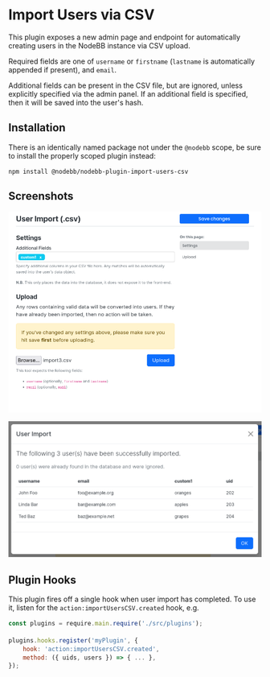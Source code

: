 # Import Users via CSV

This plugin exposes a new admin page and endpoint for automatically creating users in the NodeBB instance via CSV upload.

Required fields are one of `username` or `firstname` (`lastname` is automatically appended if present), and `email`.

Additional fields can be present in the CSV file, but are ignored, unless explicitly specified via the admin panel.
If an additional field is specified, then it will be saved into the user's hash.

## Installation

There is an identically named package not under the `@nodebb` scope, be sure to install the properly scoped plugin instead:

    npm install @nodebb/nodebb-plugin-import-users-csv

## Screenshots

![A view of the settings page of this plugin](./screenshots/settings.png)

![A modal containing a table displaying a list of users successfully imported in](./screenshots/modal.png)

## Plugin Hooks

This plugin fires off a single hook when user import has completed. To use it, listen for the `action:importUsersCSV.created` hook, e.g.

``` js
const plugins = require.main.require('./src/plugins');

plugins.hooks.register('myPlugin', {
    hook: 'action:importUsersCSV.created',
    method: ({ uids, users }) => { ... },
});
```
